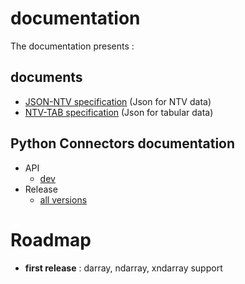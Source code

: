 # documentation

The documentation presents :

## documents

- [JSON-NTV specification](https://loco-philippe.github.io/ES/JSON%20semantic%20format%20(JSON-NTV).htm) (Json for NTV data)
- [NTV-TAB specification](https://loco-philippe.github.io/ES/NTV%20tabular%20format%20(NTV-TAB).htm) (Json for tabular data)

## Python Connectors documentation

- API
  - [dev](https://loco-philippe.github.io/ntv-numpy/ntv_pandas.html)
- Release
  - [all versions](https://github.com/loco-philippe/ntv-numpy/tree/main/docs/release.rst)

# Roadmap

- **first release** : darray, ndarray, xndarray support
